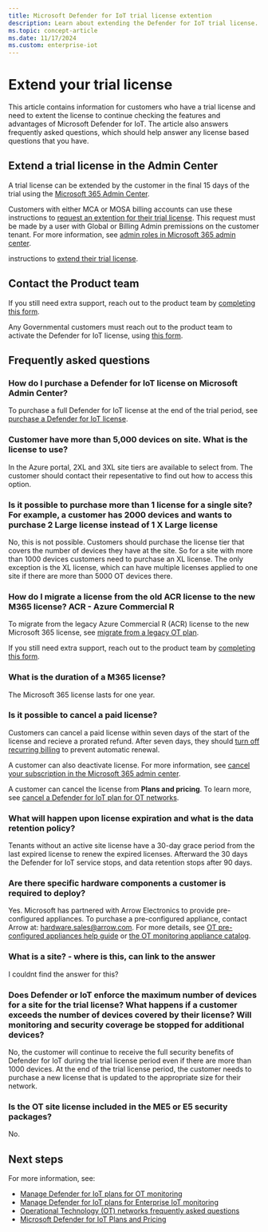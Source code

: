 ```yaml
---
title: Microsoft Defender for IoT trial license extention
description: Learn about extending the Defender for IoT trial license.
ms.topic: concept-article
ms.date: 11/17/2024
ms.custom: enterprise-iot
---
```


# Extend your trial license

This article contains information for customers who have a trial license and need to extent the license to continue checking the features and advantages of Microsoft Defender for IoT. The article also answers frequently asked questions, which should help answer any license based questions that you have.

## Extend a trial license in the Admin Center

A trial license can be extended by the customer in the final 15 days of the trial using the [Microsoft 365 Admin Center](https://admin.microsoft.com/Adminportal/Home?#/homepage).

Customers with either MCA or MOSA billing accounts can use these instructions to [request an extention for their trial license](../microsoft-365/commerce/try-or-buy-microsoft-365#extend-your-trial). This request must be made by a user with Global or Billing Admin premissions on the customer tenant. For more information, see [admin roles in Microsoft 365 admin center](../microsoft-365/admin/add-users/about-admin-roles).

instructions to [extend their trial license](../microsoft-365/commerce/try-or-buy-microsoft-365#extend-your-trial).

## Contact the Product team

If you still need extra support, reach out to the product team by [completing this form](https://forms.office.com/Pages/ResponsePage.aspx?id=v4j5cvGGr0GRqy180BHbR4hp0oiujZ9PvzH6GeTqtclUQzJNVlg5V1ZNUVVUMko4U1kyWjI1WDdOSi4u).<!-- form is closed, need updated link-->

Any Governmental customers must reach out to the product team to activate the Defender for IoT license, using [this form](https://forms.office.com/Pages/ResponsePage.aspx?id=v4j5cvGGr0GRqy180BHbR4hp0oiujZ9PvzH6GeTqtclUQzJNVlg5V1ZNUVVUMko4U1kyWjI1WDdOSi4u).<!-- form is closed, need updated link-->

## Frequently asked questions

### How do I purchase a Defender for IoT license on Microsoft Admin Center?

To purchase a full Defender for IoT license at the end of the trial period, see [purchase a Defender for IoT license](how-to-manage-subscriptions.md#purchase-a-defender-for-iot-license).

### Customer have more than 5,000 devices on site. What is the license to use?

In the Azure portal, 2XL and 3XL site tiers are available to select from. The customer should contact their repesentative to find out how to access this option.

### Is it possible to purchase more than 1 license for a single site? For example, a customer has 2000 devices and wants to purchase 2 Large license instead of 1 X Large license

No, this is not possible. Customers should purchase the license tier that covers the number of devices they have at the site. So for a site with more than 1000 devices customers need to purchase an XL license. The only exception is the XL license, which can have multiple licenses applied to one site if there are more than 5000 OT devices there.

### How do I migrate a license from the old ACR license to the new M365 license? ACR - Azure Commercial R

To migrate from the legacy Azure Commercial R<!-- what is this?--> (ACR) license to the new Microsoft 365 license, see [migrate from a legacy OT plan](how-to-manage-subscriptions.md#migrate-from-a-legacy-ot-plan).

If you still need extra support, reach out to the product team by [completing this form](https://forms.office.com/Pages/ResponsePage.aspx?id=v4j5cvGGr0GRqy180BHbR4hp0oiujZ9PvzH6GeTqtclUQzJNVlg5V1ZNUVVUMko4U1kyWjI1WDdOSi4u).<!-- form is closed, need updated link-->

### What is the duration of a M365 license?

The Microsoft 365 license lasts for one year.

### Is it possible to cancel a paid license?

Customers can cancel a paid license within seven days of the start of the license and recieve a prorated refund. After seven days, they should [turn off recurring billing](../microsoft-365/commerce/subscriptions/renew-your-subscription) to prevent automatic renewal.​

A customer can also deactivate license. For more information, see [cancel your subscription in the Microsoft 365 admin center](../../microsoft-365/commerce/subscriptions/cancel-your-subscription).​

A customer can cancel the license from **Plans and pricing**. To learn more, see [cancel a Defender for IoT plan for OT networks](how-to-manage-subscriptions.md#cancel-a-defender-for-iot-plan-for-ot-networks).​

### What will happen upon license expiration and what is the data retention policy?

Tenants without an active site license have a 30-day grace period from the last expired license to renew the expired licenses. Afterward the 30 days the Defender for IoT service stops, and data retention stops after 90 days.​

### Are there specific hardware components a customer is required to deploy?

Yes. Microsoft has partnered with Arrow Electronics to provide pre-configured appliances. To purchase a pre-configured appliance, contact Arrow at: hardware.sales@arrow.com. For more details, see [OT pre-configured appliances help guide](ot-pre-configured-appliances.md) or [the OT monitoring appliance catalog](appliance-catalog/index.yml).

### What is a site? - where is this, can link to the answer

I couldnt find the answer for this?

### Does Defender or IoT enforce the maximum number of devices for a site for the trial license? What happens if a customer exceeds the number of devices covered by their license? Will monitoring and security coverage be stopped for additional devices?

No, the customer will continue to receive the full security benefits of Defender for IoT during the trial license period even if there are more than 1000 devices. At the end of the trial license period, the customer needs to purchase a new license that is updated to the appropriate size for their network.​

### Is the OT site license included in the ME5 or E5 security packages?

No.

## Next steps

For more information, see:

- [Manage Defender for IoT plans for OT monitoring](how-to-manage-subscriptions.md)
- [Manage Defender for IoT plans for Enterprise IoT monitoring](manage-subscriptions-enterprise.md)
- [Operational Technology (OT) networks frequently asked questions](faqs-ot.md)
- [Microsoft Defender for IoT Plans and Pricing](https://www.microsoft.com/en-us/security/business/endpoint-security/microsoft-defender-iot-pricing)

